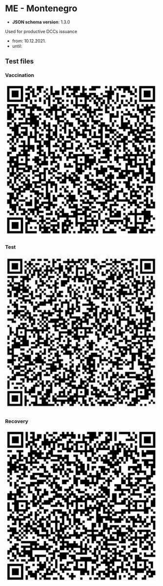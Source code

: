 # ME - Montenegro

* **JSON schema version**: 1.3.0

Used for productive DCCs issuance
* from: 10.12.2021.
* until:

## Test files

### Vaccination

![VAC](VAC.png)

### Test

![TEST](TEST.png)

### Recovery

![REC](REC.png)


